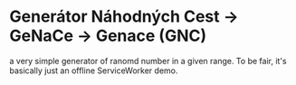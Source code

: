 # Generátor Náhodných Cest -> GeNaCe -> Genace (GNC)

a very simple generator of ranomd number in a given range. To be fair, it's basically just an offline ServiceWorker demo.